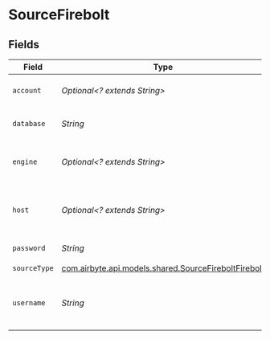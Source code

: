 # SourceFirebolt


## Fields

| Field                                                                                                 | Type                                                                                                  | Required                                                                                              | Description                                                                                           | Example                                                                                               |
| ----------------------------------------------------------------------------------------------------- | ----------------------------------------------------------------------------------------------------- | ----------------------------------------------------------------------------------------------------- | ----------------------------------------------------------------------------------------------------- | ----------------------------------------------------------------------------------------------------- |
| `account`                                                                                             | *Optional<? extends String>*                                                                          | :heavy_minus_sign:                                                                                    | Firebolt account to login.                                                                            |                                                                                                       |
| `database`                                                                                            | *String*                                                                                              | :heavy_check_mark:                                                                                    | The database to connect to.                                                                           |                                                                                                       |
| `engine`                                                                                              | *Optional<? extends String>*                                                                          | :heavy_minus_sign:                                                                                    | Engine name or url to connect to.                                                                     |                                                                                                       |
| `host`                                                                                                | *Optional<? extends String>*                                                                          | :heavy_minus_sign:                                                                                    | The host name of your Firebolt database.                                                              | api.app.firebolt.io                                                                                   |
| `password`                                                                                            | *String*                                                                                              | :heavy_check_mark:                                                                                    | Firebolt password.                                                                                    |                                                                                                       |
| `sourceType`                                                                                          | [com.airbyte.api.models.shared.SourceFireboltFirebolt](../../models/shared/SourceFireboltFirebolt.md) | :heavy_check_mark:                                                                                    | N/A                                                                                                   |                                                                                                       |
| `username`                                                                                            | *String*                                                                                              | :heavy_check_mark:                                                                                    | Firebolt email address you use to login.                                                              | username@email.com                                                                                    |